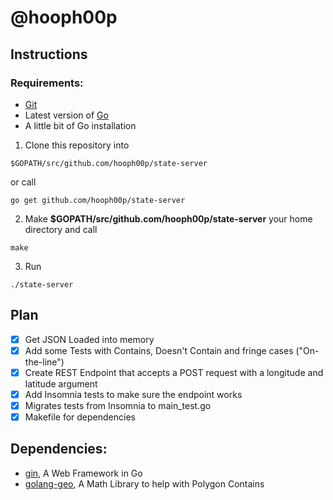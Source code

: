 # @hooph00p

## Instructions

### Requirements:

- [Git](https://git-scm.com/downloads)
- Latest version of [Go](https://golang.org/dl/)
- A little bit of Go installation

1. Clone this repository into

```
$GOPATH/src/github.com/hooph00p/state-server
```

or call

```
go get github.com/hooph00p/state-server
```

2. Make **$GOPATH/src/github.com/hooph00p/state-server** your home directory and call

```
make
```

3. Run

```
./state-server
```

## Plan

- [x] Get JSON Loaded into memory
- [x] Add some Tests with Contains, Doesn't Contain and fringe cases ("On-the-line")
- [x] Create REST Endpoint that accepts a POST request with a longitude and latitude argument
- [x] Add Insomnia tests to make sure the endpoint works
- [x] Migrates tests from Insomnia to main_test.go
- [x] Makefile for dependencies

## Dependencies:

- [gin](http://github.com/gin-gonic/gin), A Web Framework in Go
- [golang-geo](https://github.com/kellydunn/golang-geo/), A Math Library to help with Polygon Contains

